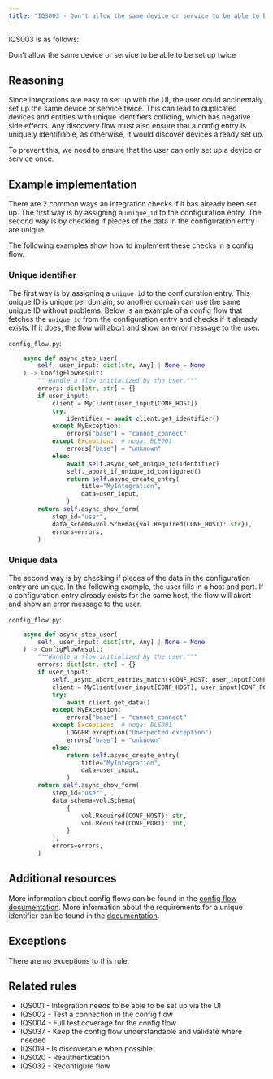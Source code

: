 ```yaml
---
title: "IQS003 - Don't allow the same device or service to be able to be set up twice"
---
```


IQS003 is as follows:

Don't allow the same device or service to be able to be set up twice

## Reasoning

Since integrations are easy to set up with the UI, the user could accidentally set up the same device or service twice.
This can lead to duplicated devices and entities with unique identifiers colliding, which has negative side effects.
Any discovery flow must also ensure that a config entry is uniquely identifiable, as otherwise, it would discover devices already set up.

To prevent this, we need to ensure that the user can only set up a device or service once.

## Example implementation

There are 2 common ways an integration checks if it has already been set up.
The first way is by assigning a `unique_id` to the configuration entry.
The second way is by checking if pieces of the data in the configuration entry are unique.

The following examples show how to implement these checks in a config flow.

### Unique identifier

The first way is by assigning a `unique_id` to the configuration entry.
This unique ID is unique per domain, so another domain can use the same unique ID without problems.
Below is an example of a config flow that fetches the `unique_id` from the configuration entry and checks if it already exists.
If it does, the flow will abort and show an error message to the user.

`config_flow.py`:
```python
    async def async_step_user(
        self, user_input: dict[str, Any] | None = None
    ) -> ConfigFlowResult:
        """Handle a flow initialized by the user."""
        errors: dict[str, str] = {}
        if user_input:
            client = MyClient(user_input[CONF_HOST])
            try:
                identifier = await client.get_identifier()
            except MyException:
                errors["base"] = "cannot_connect"
            except Exception:  # noqa: BLE001
                errors["base"] = "unknown"
            else:
                await self.async_set_unique_id(identifier)
                self._abort_if_unique_id_configured()
                return self.async_create_entry(
                    title="MyIntegration",
                    data=user_input,
                )
        return self.async_show_form(
            step_id="user",
            data_schema=vol.Schema({vol.Required(CONF_HOST): str}),
            errors=errors,
        )
```

### Unique data

The second way is by checking if pieces of the data in the configuration entry are unique.
In the following example, the user fills in a host and port.
If a configuration entry already exists for the same host, the flow will abort and show an error message to the user.

`config_flow.py`:
```python
    async def async_step_user(
        self, user_input: dict[str, Any] | None = None
    ) -> ConfigFlowResult:
        """Handle a flow initialized by the user."""
        errors: dict[str, str] = {}
        if user_input:
            self._async_abort_entries_match({CONF_HOST: user_input[CONF_HOST]})
            client = MyClient(user_input[CONF_HOST], user_input[CONF_PORT])
            try:
                await client.get_data()
            except MyException:
                errors["base"] = "cannot_connect"
            except Exception:  # noqa: BLE001
                LOGGER.exception("Unexpected exception")
                errors["base"] = "unknown"
            else:
                return self.async_create_entry(
                    title="MyIntegration",
                    data=user_input,
                )
        return self.async_show_form(
            step_id="user",
            data_schema=vol.Schema(
                {
                    vol.Required(CONF_HOST): str,
                    vol.Required(CONF_PORT): int,
                }
            ),
            errors=errors,
        )
```


## Additional resources

More information about config flows can be found in the [config flow documentation](../../../config_entries_config_flow_handler).
More information about the requirements for a unique identifier can be found in the [documentation](../../../entity_registry_index#unique-id-requirements).

## Exceptions

There are no exceptions to this rule.

## Related rules

- IQS001 - Integration needs to be able to be set up via the UI
- IQS002 - Test a connection in the config flow
- IQS004 - Full test coverage for the config flow
- IQS037 - Keep the config flow understandable and validate where needed
- IQS019 - Is discoverable when possible
- IQS020 - Reauthentication
- IQS032 - Reconfigure flow